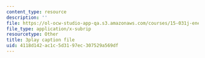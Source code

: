 ```yaml
---
content_type: resource
description: ''
file: https://ol-ocw-studio-app-qa.s3.amazonaws.com/courses/15-031j-energy-decisions-markets-and-policies-spring-2012/4118d142ac1c5d3197ec307529a569df_WpcbBk5ckas.vtt
file_type: application/x-subrip
resourcetype: Other
title: 3play caption file
uid: 4118d142-ac1c-5d31-97ec-307529a569df
---
```

